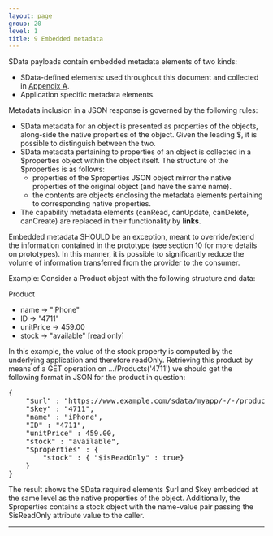 ```yaml
---
layout: page
group: 20
level: 1
title: 9 Embedded metadata
---
```


SData payloads contain embedded metadata elements of two kinds:

*  SData-defined elements: used throughout this document and collected in [Appendix A](../05-AppendixA/).
*  Application specific metadata elements.

Metadata inclusion in a JSON response is governed by the following rules:

*  SData metadata for an object is presented as properties of the objects, along-side the native 
properties of the object. Given the leading $, it is possible to distinguish between the two.
*  SData metadata pertaining to properties of an object is collected in a $properties object
within the object itself.  The structure of the $properties is as follows:
    *  properties of the $properties JSON object mirror the native properties of the original 
object (and have the same name). 
    *  the contents are objects enclosing the metadata elements pertaining to corresponding 
native properties.
*  The capability metadata elements (canRead, canUpdate, canDelete, canCreate) are replaced 
in their functionality by **links**.  

Embedded metadata SHOULD be an exception, meant to override/extend the information contained 
in the prototype (see section 10 for more details on prototypes). In this manner, it is possible to 
significantly reduce the volume of information transferred from the provider to the consumer.

Example:   Consider a Product object with the following structure and data:

Product   

*  name     -> "iPhone"
*  ID      -> "4711"
*  unitPrice  ->  459.00
*  stock    -> "available"  [read only]

In this example, the value of the stock property is computed by the underlying application and therefore 
readOnly.  Retrieving this product by means of a GET operation on &hellip;/Products('4711') we should get 
the following format in JSON for the product in question:

<pre>
{ 
    "$url" : "https://www.example.com/sdata/myapp/-/-/products('4711')", 
    "$key" : "4711", 
    "name" : "iPhone", 
    "ID" : "4711", 
    "unitPrice" : 459.00, 
    "stock" : "available", 
    "$properties" : {
        "stock" : { "$isReadOnly" : true}
    }
}
</pre>

The result shows the SData required elements $url and $key embedded at the same level as the native 
properties of the object.  Additionally, the $properties contains a stock object with the name-value 
pair passing the $isReadOnly attribute value to the caller.

***